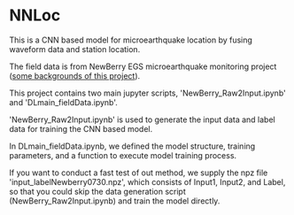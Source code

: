# NNLoc
This is a CNN based model for microearthquake location by fusing waveform data and station location. 

The field data is from NewBerry EGS microearthquake monitoring project ([some backgrounds of this project](https://www.sciencedirect.com/science/article/pii/S0375650515001108)).

This project contains two main jupyter scripts, 'NewBerry_Raw2Input.ipynb' and 'DLmain_fieldData.ipynb'.

'NewBerry_Raw2Input.ipynb' is used to generate the input data and label data for training the CNN based model. 

In DLmain_fieldData.ipynb, we defined the model structure, training parameters, and a function to execute model training process.

If you want to conduct a fast test of out method, we supply the npz file 'input_labelNewberry0730.npz', which consists of Input1, Input2, and Label, so that you could skip the data generation script (NewBerry_Raw2Input.ipynb) and train the model directly. 